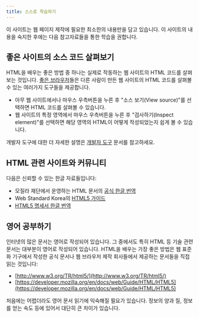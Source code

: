 ```yaml
---
title: 스스로 학습하기
---
```

이 사이트는 웹 페이지 제작에 필요한 최소한의 내용만을 담고 있습니다. 이 사이트의 내용을 숙지한 후에는 다음 참고자료들을 통한 학습을 권합니다.


## 좋은 사이트의 소스 코드 살펴보기

HTML을 배우는 좋은 방법 중 하나는 실제로 작동하는 웹 사이트의 HTML 코드를 살펴보는 것입니다. [좋은 브라우저](/docs/Good_web_browsers.html)들은 다른 사람이 만든 웹 사이트의 HTML 코드를 살펴볼 수 있는 여러가지 도구들을 제공합니다.

*   아무 웹 사이트에서나 마우스 우측버튼을 누른 후 "소스 보기(View source)"를 선택하면 HTML 코드를 살펴볼 수 있습니다.
*   웹 사이트의 특정 영역에서 마우스 우측버튼을 누른 후 "검사하기(Inspect element)"를 선택하면 해당 영역의 HTML이 어떻게 작성되었는지 쉽게 볼 수 있습니다.

개발자 도구에 대한 더 자세한 설명은 [개발자 도구](/docs/Dev_tools.html) 문서를 참고하세요.


## HTML 관련 사이트와 커뮤니티

다음은 신뢰할 수 있는 한글 자료들입니다:

*   모질라 재단에서 운영하는 HTML 문서의 [공식 한글 번역](https://developer.mozilla.org/ko/docs/Web/HTML/HTML5)
*   Web Standard Korea의 [HTML5 가이드](http://webstandards.or.kr/html5/)
*   [HTML5 명세서 한글 번역](http://html5.clearboth.org/spec.html)


## 영어 공부하기

인터넷의 많은 문서는 영어로 작성되어 있습니다. 그 중에서도 특히 HTML 등 기술 관련 문서는 대부분이 영어로 작성되어 있습니다. HTML을 배우는 가장 좋은 방법은 웹 표준화 기구에서 작성한 공식 문서나 웹 브라우저 제작 회사들에서 제공하는 문서들을 직접 읽는 것입니다:

*   [http://www.w3.org/TR/html5/](http://www.w3.org/TR/html5/)
*   [https://developer.mozilla.org/en/docs/web/Guide/HTML/HTML5](https://developer.mozilla.org/en/docs/web/Guide/HTML/HTML5)

처음에는 어렵더라도 영어 문서 읽기에 익숙해질 필요가 있습니다. 정보의 양과 질, 정보를 얻는 속도 등에 있어서 대단히 큰 차이가 있습니다.
